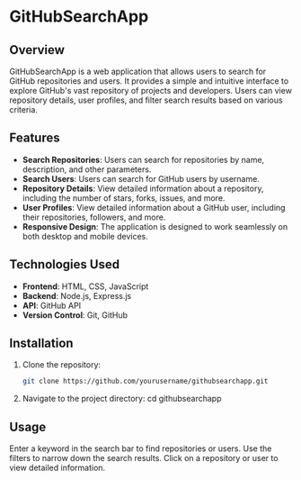 # GitHubSearchApp

## Overview

GitHubSearchApp is a web application that allows users to search for GitHub repositories and users. It provides a simple and intuitive interface to explore GitHub's vast repository of projects and developers. Users can view repository details, user profiles, and filter search results based on various criteria.

## Features

- **Search Repositories**: Users can search for repositories by name, description, and other parameters.
- **Search Users**: Users can search for GitHub users by username.
- **Repository Details**: View detailed information about a repository, including the number of stars, forks, issues, and more.
- **User Profiles**: View detailed information about a GitHub user, including their repositories, followers, and more.
- **Responsive Design**: The application is designed to work seamlessly on both desktop and mobile devices.

## Technologies Used

- **Frontend**: HTML, CSS, JavaScript
- **Backend**: Node.js, Express.js
- **API**: GitHub API
- **Version Control**: Git, GitHub

## Installation

1. Clone the repository:
   ```bash
   git clone https://github.com/yourusername/githubsearchapp.git
2. Navigate to the project directory:
   cd githubsearchapp
## Usage
Enter a keyword in the search bar to find repositories or users.
Use the filters to narrow down the search results.
Click on a repository or user to view detailed information.
   
